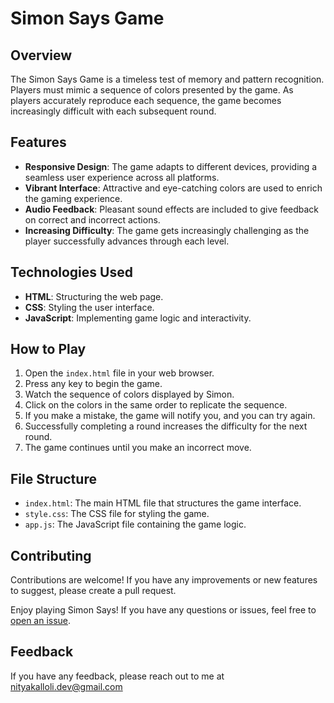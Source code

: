 # Simon Says Game

## Overview

The Simon Says Game is a timeless test of memory and pattern recognition. Players must mimic a sequence of colors presented by the game. As players accurately reproduce each sequence, the game becomes increasingly difficult with each subsequent round.

## Features

- **Responsive Design**: The game adapts to different devices, providing a seamless user experience across all platforms.
- **Vibrant Interface**: Attractive and eye-catching colors are used to enrich the gaming experience.
- **Audio Feedback**: Pleasant sound effects are included to give feedback on correct and incorrect actions.
- **Increasing Difficulty**: The game gets increasingly challenging as the player successfully advances through each level.

## Technologies Used

- **HTML**: Structuring the web page.
- **CSS**: Styling the user interface.
- **JavaScript**: Implementing game logic and interactivity.

## How to Play

1. Open the `index.html` file in your web browser.
2. Press any key to begin the game.
3. Watch the sequence of colors displayed by Simon.
4. Click on the colors in the same order to replicate the sequence.
5. If you make a mistake, the game will notify you, and you can try again.
6. Successfully completing a round increases the difficulty for the next round.
7. The game continues until you make an incorrect move.

## File Structure

- `index.html`: The main HTML file that structures the game interface.
- `style.css`: The CSS file for styling the game.
- `app.js`: The JavaScript file containing the game logic.


## Contributing

Contributions are welcome! If you have any improvements or new features to suggest, please create a pull request.



Enjoy playing Simon Says! If you have any questions or issues, feel free to [open an issue](https://https://github.com/Nitya-Kalloli).



## Feedback

If you have any feedback, please reach out to me at nityakalloli.dev@gmail.com


